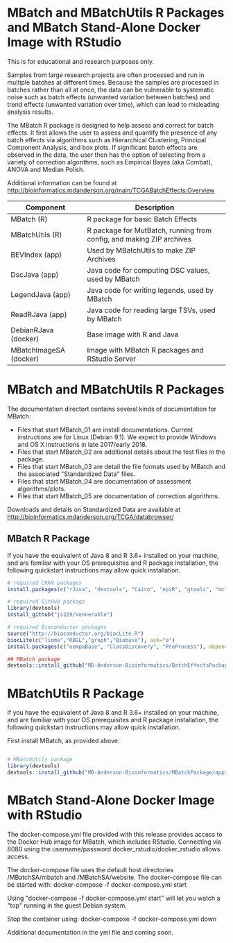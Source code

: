 # MBatch and MBatchUtils R Packages and MBatch Stand-Alone Docker Image with RStudio

This is for educational and research purposes only. 

Samples from large research projects are often processed and run in multiple batches at different times. Because the samples are processed in batches rather than all at once, the data can be vulnerable to systematic noise such as batch effects (unwanted variation between batches) and trend effects (unwanted variation over time), which can lead to misleading analysis results.

The MBatch R package is designed to help assess and correct for batch effects. It first allows the user to assess and quantify the presence of any batch effects via algorithms such as Hierarchical Clustering, Principal Component Analysis, and box plots. If significant batch effects are observed in the data, the user then has the option of selecting from a variety of correction algorithms, such as Empirical Bayes (aka Combat), ANOVA and Median Polish.

Additional information can be found at http://bioinformatics.mdanderson.org/main/TCGABatchEffects:Overview

|Component|Description|
|--|--|
|MBatch (R)|R package for basic Batch Effects|
|MBatchUtils (R)|R package for MutBatch, running from config, and making ZIP archives|
|BEVIndex (app)|Used by MBatchUtils to make ZIP Archives|
|DscJava (app)|Java code for computing DSC values, used by MBatch|
|LegendJava (app)|Java code for writing legends, used by MBatch|
|ReadRJava (app)|Java code for reading large TSVs, used by MBatch|
|DebianRJava (docker)|Base image with R and Java|
|MBatchImageSA (docker)|Image with MBatch R packages and RStudio Server|

# MBatch and MBatchUtils R Packages

The documentation directort contains several kinds of documentation for MBatch:

 * Files that start MBatch_01 are install documentations. Current instructions are for Linux (Debian 9.1). We expect to provide Windows and OS X instructions in late 2017/early 2018.
 * Files that start MBatch_02 are additional details about the test files in the package.
 * Files that start MBatch_03 are detail the file formats used by MBatch and the associated "Standardized Data" files.
 * Files that start MBatch_04 are documentation of assessment algorithms/plots.
 * Files that start MBatch_05 are documentation of correction algorithms.

Downloads and details on Standardized Data are available at http://bioinformatics.mdanderson.org/TCGA/databrowser/

## MBatch R Package

If you have the equivalent of Java 8 and R 3.6+ installed on your machine, and are familiar with your OS prerequisites and R package installation, the following quickstart instructions may allow quick installation.

```R
# required CRAN packages
install.packages(c("rJava", "devtools", "Cairo", "epiR", "gtools", "mclust", "squash", "httr"), dependencies=TRUE, repos = "http://cloud.r-project.org/")

# required GitHub package
library(devtools)
install_github("js229/Vennerable")

# required Bioconductor packages
source("http://bioconductor.org/biocLite.R")
biocLite(c("limma","RBGL","graph","Biobase"), ask="a")
install.packages(c("oompaBase", "ClassDiscovery", "PreProcess"), dependencies=TRUE, repos=c("http://cloud.r-project.org", "http://silicovore.com/OOMPA/"))

## MBatch package
devtools::install_github("MD-Anderson-Bioinformatics/BatchEffectsPackage/apps/MBatch")
```

# MBatchUtils R Package

If you have the equivalent of Java 8 and R 3.6+ installed on your machine, and are familiar with your OS prerequisites and R package installation, the following quickstart instructions may allow quick installation.

First install MBatch, as provided above.

```R

# MBatchUtils package
library(devtools)
devtools::install_github("MD-Anderson-Bioinformatics/MBatchPackage/apps/MBatchUtils")
```


# MBatch Stand-Alone Docker Image with RStudio

The docker-compose.yml file provided with this release provides access to the Docker Hub image for MBatch, which includes RStudio. Connecting via 8080 using the username/password docker_rstudio/docker_rstudio allows access.

The docker-compose file uses the default host directories /MBatchSA/mbatch and /MBatchSA/website.
The docker-compose file can be started with: docker-compose -f docker-compose.yml start

Using "docker-compose -f docker-compose.yml start" will let you watch a "top" running in the guest Debian system.

Stop the container using: docker-compose -f docker-compose.yml down

Additional documentation in the yml file and coming soon.
